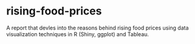 # rising-food-prices
A report that devles into the reasons behind rising food prices using data visualization techniques in R (Shiny, ggplot) and Tableau.
